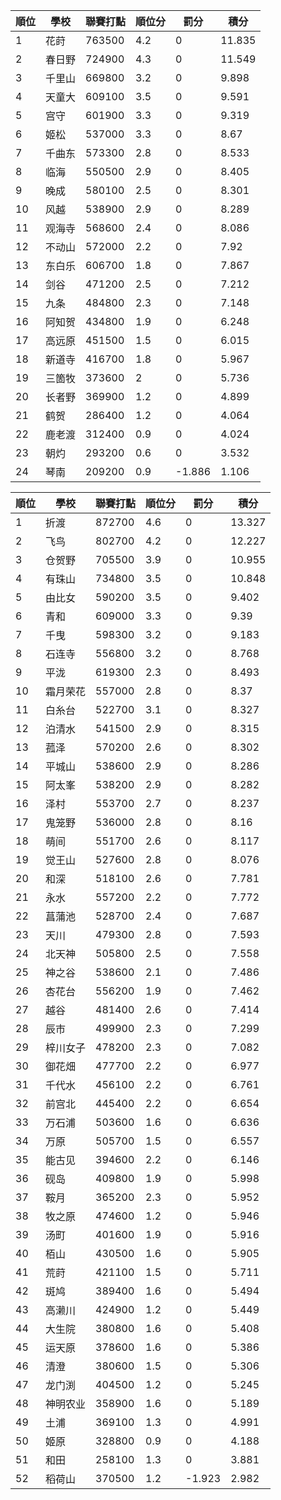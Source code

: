 順位|學校|聯賽打點|順位分|罰分|積分
-|-|-|-|-|-
1|花莳|763500|4.2|0|11.835
2|春日野|724900|4.3|0|11.549
3|千里山|669800|3.2|0|9.898
4|天童大|609100|3.5|0|9.591
5|宫守|601900|3.3|0|9.319
6|姬松|537000|3.3|0|8.67
7|千曲东|573300|2.8|0|8.533
8|临海|550500|2.9|0|8.405
9|晚成|580100|2.5|0|8.301
10|风越|538900|2.9|0|8.289
11|观海寺|568600|2.4|0|8.086
12|不动山|572000|2.2|0|7.92
13|东白乐|606700|1.8|0|7.867
14|剑谷|471200|2.5|0|7.212
15|九条|484800|2.3|0|7.148
16|阿知贺|434800|1.9|0|6.248
17|高远原|451500|1.5|0|6.015
18|新道寺|416700|1.8|0|5.967
19|三箇牧|373600|2|0|5.736
20|长者野|369900|1.2|0|4.899
21|鹤贺|286400|1.2|0|4.064
22|鹿老渡|312400|0.9|0|4.024
23|朝灼|293200|0.6|0|3.532
24|琴南|209200|0.9|-1.886|1.106

順位|學校|聯賽打點|順位分|罰分|積分
-|-|-|-|-|-
1|折渡|872700|4.6|0|13.327
2|飞鸟|802700|4.2|0|12.227
3|仓贺野|705500|3.9|0|10.955
4|有珠山|734800|3.5|0|10.848
5|由比女|590200|3.5|0|9.402
6|青和|609000|3.3|0|9.39
7|千曳|598300|3.2|0|9.183
8|石连寺|556800|3.2|0|8.768
9|平泷|619300|2.3|0|8.493
10|霜月荣花|557000|2.8|0|8.37
11|白糸台|522700|3.1|0|8.327
12|泊清水|541500|2.9|0|8.315
13|菰泽|570200|2.6|0|8.302
14|平城山|538600|2.9|0|8.286
15|阿太峯|538200|2.9|0|8.282
16|泽村|553700|2.7|0|8.237
17|鬼笼野|536000|2.8|0|8.16
18|萌间|551700|2.6|0|8.117
19|觉王山|527600|2.8|0|8.076
20|和深|518100|2.6|0|7.781
21|永水|557200|2.2|0|7.772
22|菖蒲池|528700|2.4|0|7.687
23|天川|479300|2.8|0|7.593
24|北天神|505800|2.5|0|7.558
25|神之谷|538600|2.1|0|7.486
26|杏花台|556200|1.9|0|7.462
27|越谷|481400|2.6|0|7.414
28|辰市|499900|2.3|0|7.299
29|梓川女子|478200|2.3|0|7.082
30|御花畑|477700|2.2|0|6.977
31|千代水|456100|2.2|0|6.761
32|前宫北|445400|2.2|0|6.654
33|万石浦|503600|1.6|0|6.636
34|万原|505700|1.5|0|6.557
35|能古见|394600|2.2|0|6.146
36|砚岛|409800|1.9|0|5.998
37|鞍月|365200|2.3|0|5.952
38|牧之原|474600|1.2|0|5.946
39|汤町|401600|1.9|0|5.916
40|栢山|430500|1.6|0|5.905
41|荒莳|421100|1.5|0|5.711
42|斑鸠|389400|1.6|0|5.494
43|高濑川|424900|1.2|0|5.449
44|大生院|380800|1.6|0|5.408
45|运天原|378600|1.6|0|5.386
46|清澄|380600|1.5|0|5.306
47|龙门渕|404500|1.2|0|5.245
48|神明农业|358900|1.6|0|5.189
49|土浦|369100|1.3|0|4.991
50|姬原|328800|0.9|0|4.188
51|和田|258100|1.3|0|3.881
52|稻荷山|370500|1.2|-1.923|2.982
